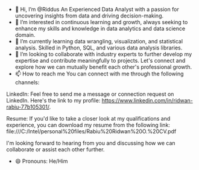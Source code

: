 - 👋 Hi, I’m @Riddus An Experienced Data Analyst with a passion for uncovering insights from data and driving decision-making. 
- 👀 I’m interested in continuous learning and growth, always seeking to enhance my skills and knowledge in data analytics and data science domain.
- 🌱 I’m currently learning data wrangling, visualization, and statistical analysis. Skilled in Python, SQL, and various data analysis libraries.
- 💞️ I’m looking to collaborate with industry experts to further develop my expertise and contribute meaningfully to projects. Let's connect and explore how we can mutually benefit each other's professional growth.
- 📫 How to reach me You can connect with me through the following channels:

LinkedIn: Feel free to send me a message or connection request on LinkedIn. Here's the link to my profile: https://www.linkedin.com/in/ridwan-rabiu-77b105301/.

Resume: If you'd like to take a closer look at my qualifications and experience, you can download my resume from the following link: file:///C:/Intel/personal%20files/Rabiu%20Ridwan%20O.%20CV.pdf

I'm looking forward to hearing from you and discussing how we can collaborate or assist each other further.
- 😄 Pronouns: He/Him


<!---
Riddus/Riddus is a ✨ special ✨ repository because its `README.md` (this file) appears on your GitHub profile.
You can click the Preview link to take a look at your changes.
--->
